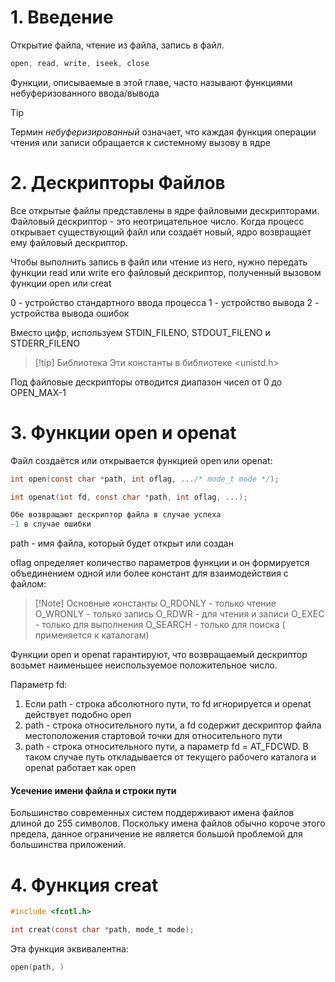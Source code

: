 
# 1. Введение

Открытие файла, чтение из файла, запись в файл. 

```c
open, read, write, iseek, close
```

Функции, описываемые в этой главе, часто называют функциями небуферизованного ввода/вывода

>[!tip] 
>Термин _небуферизированный_ означает, что каждая функция операции чтения или записи обращается к системному вызову в ядре

# 2. Дескрипторы Файлов

Все открытые файлы представлены в ядре файловыми дескрипторами. Файловый дескриптор - это неотрицательное число. 
Когда процесс открывает существующий файл или создаёт новый, ядро возвращает ему файловый дескриптор. 

Чтобы выполнить запись в файл или чтение из него, нужно передать функции read или write его файловый дескриптор, полученный вызовом функции open или creat

0 - устройство стандартного ввода процесса
1 - устройство вывода
2 - устройства вывода ошибок

Вместо цифр, используем STDIN_FILENO, STDOUT_FILENO и STDERR_FILENO

>[!tip] Библиотека
>Эти константы в библиотеке <unistd.h>

Под файловые дескрипторы отводится диапазон чисел от 0 до OPEN_MAX-1

# 3. Функции open и openat

Файл создаётся или открывается функцией open или openat:

```c
int open(const char *path, int oflag, .../* mode_t mode */);

int openat(int fd, const char *path, int oflag, ...);

Обе возвращают дескриптор файла в случае успеха
-1 в случае ошибки
```

path - имя файла, который будет открыт или создан

oflag определяет количество параметров функции и он формируется объединением одной или более констант для взаимодействия с файлом:

>[!Note] Основные константы
>O_RDONLY - только чтение
>O_WRONLY - только запись
>O_RDWR - для чтения и записи
>O_EXEC - только для выполнения
>O_SEARCH - только для поиска ( применяется к каталогам)

Функции open и openat гарантируют, что возвращаемый дескриптор возьмет наименьшее неиспользуемое положительное число.

Параметр fd:

1)  Если path - строка абсолютного пути, то fd игнорируется и openat действует подобно open
2)  path - строка относительного пути, а fd содержит дескриптор файла местоположения стартовой точки для относительного пути
3)  path - строка относительного пути, а параметр fd = AT_FDCWD. В таком случае путь откладывается от текущего рабочего каталога и openat работает как open

#### Усечение имени файла и строки пути

Большинство современных систем поддерживают имена файлов длиной до 255 символов. Поскольку имена файлов обычно короче этого предела, данное ограничение не является большой проблемой для большинства приложений.

# 4. Функция creat

```c
#include <fcntl.h>

int creat(const char *path, mode_t mode);

```

Эта функция эквивалентна:

```c
open(path, )
```


